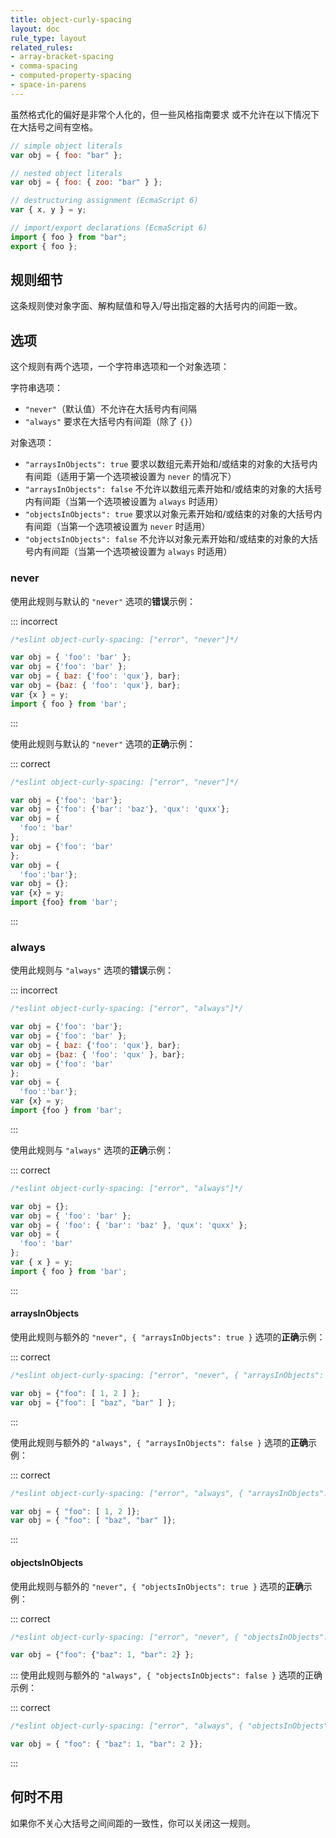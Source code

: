 ```yaml
---
title: object-curly-spacing
layout: doc
rule_type: layout
related_rules:
- array-bracket-spacing
- comma-spacing
- computed-property-spacing
- space-in-parens
---
```


虽然格式化的偏好是非常个人化的，但一些风格指南要求
或不允许在以下情况下在大括号之间有空格。

```js
// simple object literals
var obj = { foo: "bar" };

// nested object literals
var obj = { foo: { zoo: "bar" } };

// destructuring assignment (EcmaScript 6)
var { x, y } = y;

// import/export declarations (EcmaScript 6)
import { foo } from "bar";
export { foo };
```

## 规则细节

这条规则使对象字面、解构赋值和导入/导出指定器的大括号内的间距一致。

## 选项

这个规则有两个选项，一个字符串选项和一个对象选项：

字符串选项：

* `"never"`（默认值）不允许在大括号内有间隔
* `"always"` 要求在大括号内有间距（除了 `{}`）

对象选项：

* `"arraysInObjects": true` 要求以数组元素开始和/或结束的对象的大括号内有间距（适用于第一个选项被设置为 `never` 的情况下）
* `"arraysInObjects": false` 不允许以数组元素开始和/或结束的对象的大括号内有间距（当第一个选项被设置为 `always` 时适用）
* `"objectsInObjects": true` 要求以对象元素开始和/或结束的对象的大括号内有间距（当第一个选项被设置为 `never` 时适用）
* `"objectsInObjects": false` 不允许以对象元素开始和/或结束的对象的大括号内有间距（当第一个选项被设置为 `always` 时适用）

### never

使用此规则与默认的 `"never"` 选项的**错误**示例：

::: incorrect

```js
/*eslint object-curly-spacing: ["error", "never"]*/

var obj = { 'foo': 'bar' };
var obj = {'foo': 'bar' };
var obj = { baz: {'foo': 'qux'}, bar};
var obj = {baz: { 'foo': 'qux'}, bar};
var {x } = y;
import { foo } from 'bar';
```

:::

使用此规则与默认的 `"never"` 选项的**正确**示例：

::: correct

```js
/*eslint object-curly-spacing: ["error", "never"]*/

var obj = {'foo': 'bar'};
var obj = {'foo': {'bar': 'baz'}, 'qux': 'quxx'};
var obj = {
  'foo': 'bar'
};
var obj = {'foo': 'bar'
};
var obj = {
  'foo':'bar'};
var obj = {};
var {x} = y;
import {foo} from 'bar';
```

:::

### always

使用此规则与 `"always"` 选项的**错误**示例：

::: incorrect

```js
/*eslint object-curly-spacing: ["error", "always"]*/

var obj = {'foo': 'bar'};
var obj = {'foo': 'bar' };
var obj = { baz: {'foo': 'qux'}, bar};
var obj = {baz: { 'foo': 'qux' }, bar};
var obj = {'foo': 'bar'
};
var obj = {
  'foo':'bar'};
var {x} = y;
import {foo } from 'bar';
```

:::

使用此规则与 `"always"` 选项的**正确**示例：

::: correct

```js
/*eslint object-curly-spacing: ["error", "always"]*/

var obj = {};
var obj = { 'foo': 'bar' };
var obj = { 'foo': { 'bar': 'baz' }, 'qux': 'quxx' };
var obj = {
  'foo': 'bar'
};
var { x } = y;
import { foo } from 'bar';
```

:::

#### arraysInObjects

使用此规则与额外的 `"never", { "arraysInObjects": true }` 选项的**正确**示例：

::: correct

```js
/*eslint object-curly-spacing: ["error", "never", { "arraysInObjects": true }]*/

var obj = {"foo": [ 1, 2 ] };
var obj = {"foo": [ "baz", "bar" ] };
```

:::

使用此规则与额外的 `"always", { "arraysInObjects": false }` 选项的**正确**示例：

::: correct

```js
/*eslint object-curly-spacing: ["error", "always", { "arraysInObjects": false }]*/

var obj = { "foo": [ 1, 2 ]};
var obj = { "foo": [ "baz", "bar" ]};
```

:::

#### objectsInObjects

使用此规则与额外的 `"never", { "objectsInObjects": true }` 选项的**正确**示例：

::: correct

```js
/*eslint object-curly-spacing: ["error", "never", { "objectsInObjects": true }]*/

var obj = {"foo": {"baz": 1, "bar": 2} };
```

:::
使用此规则与额外的 `"always", { "objectsInObjects": false }` 选项的正确示例：

::: correct

```js
/*eslint object-curly-spacing: ["error", "always", { "objectsInObjects": false }]*/

var obj = { "foo": { "baz": 1, "bar": 2 }};
```

:::

## 何时不用

如果你不关心大括号之间间距的一致性，你可以关闭这一规则。
